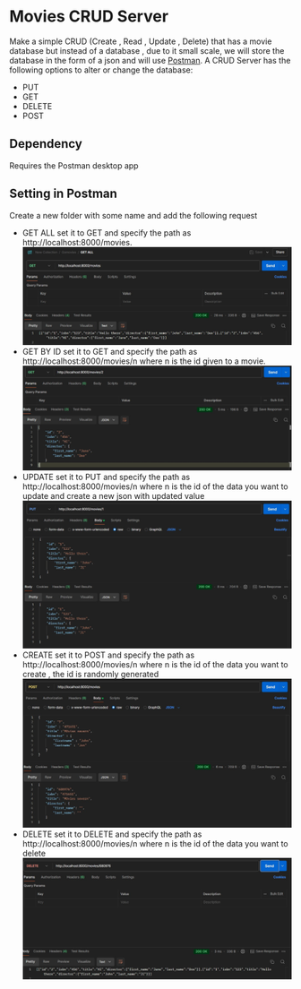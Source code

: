 # Movies CRUD Server

Make a simple CRUD (Create , Read , Update , Delete) that has a movie database but instead of a database , due to it small scale, we will store the database in the form of a json and will use [Postman](https:/www.postman.com/).
A CRUD Server has the following options to alter or change the database:

- PUT
- GET
- DELETE
- POST

## Dependency
Requires the Postman desktop app
## Setting in Postman
Create a new folder with some name and add the following request

- GET ALL
	set it to GET and specify the path as http://localhost:8000/movies.
	![](mdi/get_all.jpg "Get all in Postman")
- GET BY ID
	set it to GET and specify the path as http://localhost:8000/movies/n where n is the id given to a movie.
	![](mdi/get_id1.jpg "Get by id in Postman")
- UPDATE
	set it to PUT and specify the path as http://localhost:8000/movies/n  where n is the id of the data you want to update and create a new json with updated value
	![](mdi/update.jpg "Update in Postman")
- CREATE
	set it to POST and specify the path as http://localhost:8000/movies/n  where n is the id of the data you want to create , the id is randomly generated
	![](mdi/create.jpg "Create in Postman")
- DELETE
	set it to DELETE and specify the path as http://localhost:8000/movies/n  where n is the id of the data you want to delete
![](mdi/delete.jpg "Delet in Postman")
